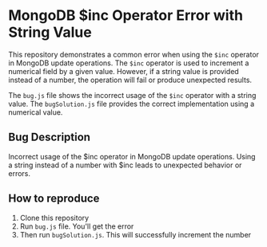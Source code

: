 # MongoDB $inc Operator Error with String Value

This repository demonstrates a common error when using the `$inc` operator in MongoDB update operations. The `$inc` operator is used to increment a numerical field by a given value. However, if a string value is provided instead of a number, the operation will fail or produce unexpected results.

The `bug.js` file shows the incorrect usage of the `$inc` operator with a string value. The `bugSolution.js` file provides the correct implementation using a numerical value.

## Bug Description
Incorrect usage of the $inc operator in MongoDB update operations. Using a string instead of a number with $inc leads to unexpected behavior or errors. 

## How to reproduce
1. Clone this repository
2. Run `bug.js` file. You'll get the error 
3. Then run `bugSolution.js`. This will successfully increment the number